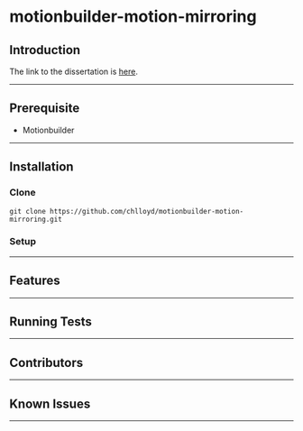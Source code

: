 # motionbuilder-motion-mirroring

## Introduction
The link to the dissertation is [here](url). 

---

## Prerequisite
 - Motionbuilder

---

## Installation
### Clone

`git clone https://github.com/chlloyd/motionbuilder-motion-mirroring.git`

### Setup

---

## Features

---

## Running Tests

---

## Contributors

---

## Known Issues

---